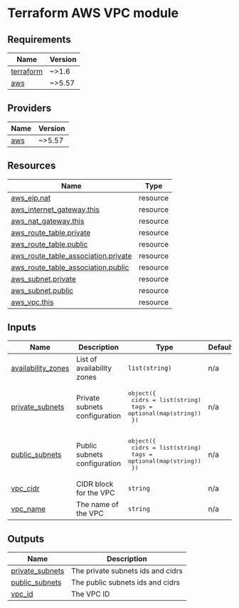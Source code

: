 # Terraform AWS VPC module

## Requirements

| Name | Version |
|------|---------|
| <a name="requirement_terraform"></a> [terraform](#requirement\_terraform) | ~>1.6 |
| <a name="requirement_aws"></a> [aws](#requirement\_aws) | ~>5.57 |

## Providers

| Name | Version |
|------|---------|
| <a name="provider_aws"></a> [aws](#provider\_aws) | ~>5.57 |

## Resources

| Name | Type |
|------|------|
| [aws_eip.nat](https://registry.terraform.io/providers/hashicorp/aws/latest/docs/resources/eip) | resource |
| [aws_internet_gateway.this](https://registry.terraform.io/providers/hashicorp/aws/latest/docs/resources/internet_gateway) | resource |
| [aws_nat_gateway.this](https://registry.terraform.io/providers/hashicorp/aws/latest/docs/resources/nat_gateway) | resource |
| [aws_route_table.private](https://registry.terraform.io/providers/hashicorp/aws/latest/docs/resources/route_table) | resource |
| [aws_route_table.public](https://registry.terraform.io/providers/hashicorp/aws/latest/docs/resources/route_table) | resource |
| [aws_route_table_association.private](https://registry.terraform.io/providers/hashicorp/aws/latest/docs/resources/route_table_association) | resource |
| [aws_route_table_association.public](https://registry.terraform.io/providers/hashicorp/aws/latest/docs/resources/route_table_association) | resource |
| [aws_subnet.private](https://registry.terraform.io/providers/hashicorp/aws/latest/docs/resources/subnet) | resource |
| [aws_subnet.public](https://registry.terraform.io/providers/hashicorp/aws/latest/docs/resources/subnet) | resource |
| [aws_vpc.this](https://registry.terraform.io/providers/hashicorp/aws/latest/docs/resources/vpc) | resource |

## Inputs

| Name | Description | Type | Default | Required |
|------|-------------|------|---------|:--------:|
| <a name="input_availability_zones"></a> [availability\_zones](#input\_availability\_zones) | List of availability zones | `list(string)` | n/a | yes |
| <a name="input_private_subnets"></a> [private\_subnets](#input\_private\_subnets) | Private subnets configuration | <pre>object({<br>    cidrs = list(string)<br>    tags  = optional(map(string))<br>  })</pre> | n/a | yes |
| <a name="input_public_subnets"></a> [public\_subnets](#input\_public\_subnets) | Public subnets configuration | <pre>object({<br>    cidrs = list(string)<br>    tags  = optional(map(string))<br>  })</pre> | n/a | yes |
| <a name="input_vpc_cidr"></a> [vpc\_cidr](#input\_vpc\_cidr) | CIDR block for the VPC | `string` | n/a | yes |
| <a name="input_vpc_name"></a> [vpc\_name](#input\_vpc\_name) | The name of the VPC | `string` | n/a | yes |

## Outputs

| Name | Description |
|------|-------------|
| <a name="output_private_subnets"></a> [private\_subnets](#output\_private\_subnets) | The private subnets ids and cidrs |
| <a name="output_public_subnets"></a> [public\_subnets](#output\_public\_subnets) | The public subnets ids and cidrs |
| <a name="output_vpc_id"></a> [vpc\_id](#output\_vpc\_id) | The VPC ID |

